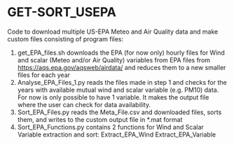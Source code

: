 # GET-SORT_USEPA

Code to download multiple US-EPA Meteo and Air Quality data and make custom files consisting of program files:

1. get_EPA_files.sh  downloads the EPA (for now only) hourly files for Wind and scalar (Meteo and/or Air Quality) variables from EPA files from https://aqs.epa.gov/aqsweb/airdata/
   and reduces them to a new smaller files for each year
2. Analyse_EPA_Files_1.py reads the files made in step 1 and checks for the years with available mutual wind and scalar variable (e.g. PM10) data. For now is only possible to have 1 variable. It makes the output file where the user can check for data availability.
3. Sort_EPA_Files.py reads the Meta_File.csv and downloaded files, sorts them, and writes to the custom output file in *.mat format
4. Sort_EPA_Functions.py contains 2 functions for Wind and Scalar Variable extraction and sort: Extract_EPA_Wind Extract_EPA_Variable


